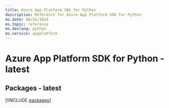 ```yaml
---
title: Azure App Platform SDK for Python
description: Reference for Azure App Platform SDK for Python
ms.date: 08/26/2024
ms.topic: reference
ms.devlang: python
ms.service: appplatform
---
```

# Azure App Platform SDK for Python - latest
## Packages - latest
[!INCLUDE [packages](app-platform-index.md)]